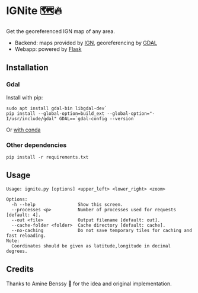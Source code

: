 # IGNite :world_map::fire:
Get the georeferenced IGN map of any area.

* Backend: maps provided by [IGN](https://geoservices.ign.fr/), georeferencing by [GDAL](https://gdal.org/)
* Webapp: powered by [Flask](https://github.com/pallets/flask)

## Installation

### Gdal
Install with pip: 
```
sudo apt install gdal-bin libgdal-dev`
pip install --global-option=build_ext --global-option="-I/usr/include/gdal" GDAL==`gdal-config --version`
```
Or [with conda](https://anaconda.org/conda-forge/gdal)

### Other dependencies

`pip install -r requirements.txt`

## Usage
```
Usage: ignite.py [options] <upper_left> <lower_right> <zoom>

Options:
  -h --help                Show this screen.
  --processes <p>          Number of processes used for requests [default: 4].
  --out <file>             Output filename [default: out].
  --cache-folder <folder>  Cache directory [default: cache].
  --no-caching             Do not save temporary tiles for caching and fast reloading.
Note:
  Coordinates should be given as latitude,longitude in decimal degrees.
```

## Credits

Thanks to Amine Benssy :bicyclist: for the idea and original implementation.
